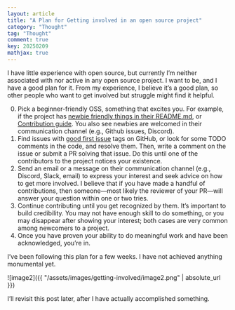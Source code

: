 ```yaml
---
layout: article
title: "A Plan for Getting involved in an open source project"
category: "Thought"
tag: "Thought"
comment: true
key: 20250209
mathjax: true
---
```


I have little experience with open source, but currently I’m neither associated with nor active in any open source project. I want to be, and I have a good plan for it. From my experience, I believe it’s a good plan, so other people who want to get involved but struggle might find it helpful.

0. Pick a beginner-friendly OSS, something that excites you. For example, if the project has [newbie friendly things in their README.md](https://github.com/Lightning-AI/lightning-thunder#get-involved), or [Contribution guide](https://github.com/triton-lang/triton/blob/main/CONTRIBUTING.md). You also see newbies are welcomed in their communication channel (e.g., Github issues, Discord).
1.	Find issues with [good first issue](https://github.com/iree-org/iree/issues?q=is%3Aissue%20state%3Aopen%20label%3A%22good%20first%20issue%20%F0%9F%8C%B1%22) tags on GitHub, or look for some TODO comments in the code, and resolve them. Then, write a comment on the issue or submit a PR solving that issue. Do this until one of the contributors to the project notices your existence.
2.	Send an email or a message on their communication channel (e.g., Discord, Slack, email) to express your interest and seek advice on how to get more involved. I believe that if you have made a handful of contributions, then someone—most likely the reviewer of your PR—will answer your question within one or two tries.
3.	Continue contributing until you get recognized by them. It’s important to build credibility. You may not have enough skill to do something, or you may disappear after showing your interest; both cases are very common among newcomers to a project.
4.	Once you have proven your ability to do meaningful work and have been acknowledged, you’re in.


I’ve been following this plan for a few weeks. I have not achieved anything monumental yet.

![image2]({{ "/assets/images/getting-involved/image2.png" | absolute_url }})

I’ll revisit this post later, after I have actually accomplished something.